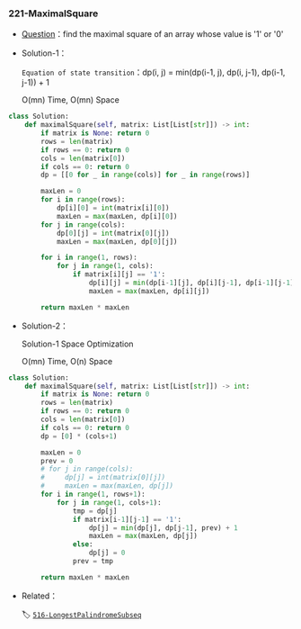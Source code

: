 

### 221-MaximalSquare

+ [Question](https://leetcode-cn.com/problems/maximal-square/)：find the maximal square of an array whose value is '1' or '0'

+ Solution-1：

  `Equation of state transition`：dp(i, j) = min(dp(i-1, j), dp(i, j-1), dp(i-1, j-1)) + 1

  O(mn) Time, O(mn) Space

```python
class Solution:
    def maximalSquare(self, matrix: List[List[str]]) -> int:
        if matrix is None: return 0
        rows = len(matrix)
        if rows == 0: return 0
        cols = len(matrix[0])
        if cols == 0: return 0
        dp = [[0 for _ in range(cols)] for _ in range(rows)]

        maxLen = 0
        for i in range(rows):
            dp[i][0] = int(matrix[i][0])
            maxLen = max(maxLen, dp[i][0])
        for j in range(cols):
            dp[0][j] = int(matrix[0][j])
            maxLen = max(maxLen, dp[0][j])

        for i in range(1, rows):
            for j in range(1, cols):
                if matrix[i][j] == '1':
                    dp[i][j] = min(dp[i-1][j], dp[i][j-1], dp[i-1][j-1]) + 1
                    maxLen = max(maxLen, dp[i][j])

        return maxLen * maxLen        
```

+ Solution-2：

  Solution-1 Space Optimization

  O(mn) Time, O(n) Space

```python
class Solution:
    def maximalSquare(self, matrix: List[List[str]]) -> int:
        if matrix is None: return 0
        rows = len(matrix)
        if rows == 0: return 0
        cols = len(matrix[0])
        if cols == 0: return 0
        dp = [0] * (cols+1)

        maxLen = 0
        prev = 0
        # for j in range(cols):
        #     dp[j] = int(matrix[0][j])
        #     maxLen = max(maxLen, dp[j])
        for i in range(1, rows+1):
            for j in range(1, cols+1):
                tmp = dp[j]
                if matrix[i-1][j-1] == '1':
                    dp[j] = min(dp[j], dp[j-1], prev) + 1
                    maxLen = max(maxLen, dp[j])
                else:
                    dp[j] = 0
                prev = tmp

        return maxLen * maxLen       
```

+ Related：

  🏷 [`516-LongestPalindromeSubseq`](../BS-and-Log(n)-Algorithm/516-LongestPalindromeSubseq.md)

